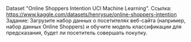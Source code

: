 Dataset "Online Shoppers Intention UCI Machine Learning". Ссылка: https://www.kaggle.com/datasets/henrysue/online-shoppers-intention
Задание: Загрузите набор данных о посетителях веб-сайта (например, набор данных Online Shoppers) и обучите модель классификации для предсказания, будет ли посетитель совершать покупку.